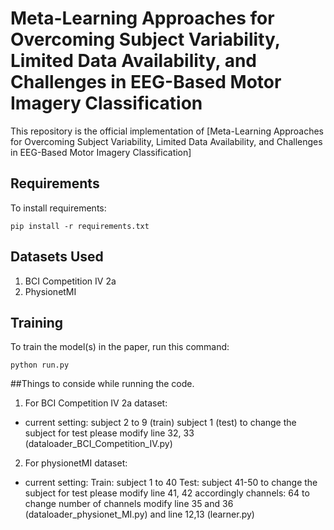 # Meta-Learning Approaches for Overcoming Subject Variability, Limited Data Availability, and Challenges in EEG-Based Motor Imagery Classification

This repository is the official implementation of [Meta-Learning Approaches for Overcoming Subject
Variability, Limited Data Availability, and Challenges
in EEG-Based Motor Imagery Classification]

## Requirements

To install requirements:

```setup
pip install -r requirements.txt
```
## Datasets Used
1. BCI Competition IV 2a
2. PhysionetMI

## Training

To train the model(s) in the paper, run this command:

```Run the model
python run.py
```
##Things to conside while running the code.

1. For BCI Competition IV 2a dataset:
  - current setting: 
      subject 2 to 9 (train)
      subject 1 (test)
      to change the subject for test please modify line 32, 33 (dataloader_BCI_Competition_IV.py)
      
2. For physionetMI dataset:
  - current setting:
      Train: subject 1 to 40
      Test: subject 41-50
      to change the subject for test please modify line 41, 42 accordingly
      channels: 64
      to change number of channels modify line 35 and 36 (dataloader_physionet_MI.py) and line 12,13 (learner.py)
      

<!-- ## Results

Our model achieves the following performance on : -->

